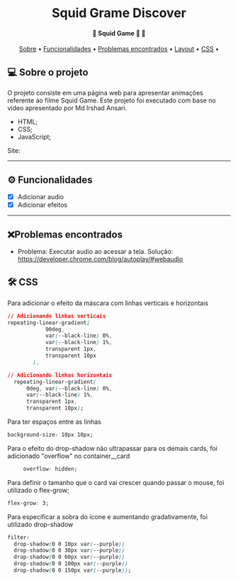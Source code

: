 <h1 align="center">
  Squid Grame Discover
</h1>

<h4 align="center">
	🚧  Squid Game  🚀 🚧
</h4>

<p align="center">
 <a href="#-sobre-o-projeto">Sobre</a> •
 <a href="#-funcionalidades">Funcionalidades</a> •
 <a href="#-problemas-encontrados">Problemas encontrados</a> •
 <a href="#-layout">Layout</a> •
 <a href="#-tecnologias">CSS</a> •
</p>


## 💻 Sobre o projeto

O projeto consiste em uma página web para apresentar animações referente ao filme Squid Game. 
Este projeto foi executado com base no video apresentado por Md Irshad Ansari.
- HTML;
- CSS;
- JavaScript;

Site: 

---

## ⚙️ Funcionalidades

- [X] Adicionar audio
- [X] Adicionar efeitos
---


## ❌Problemas encontrados
- Problema: Executar audio ao acessar a tela. Solução: https://developer.chrome.com/blog/autoplay/#webaudio


## 🛠 CSS

Para adicionar o efeito da máscara com linhas verticais e horizontais
```css
// Adicionando linhas verticais
repeating-linear-gradient(
            90deg,
            var(--black-line) 0%,
            var(--black-line) 1%,
            transparent 1px,
            transparent 10px
        ),

// Adicionando linhas horizontais
  repeating-linear-gradient(
      0deg, var(--black-line) 0%, 
      var(--black-line) 1%, 
      transparent 1px, 
      transparent 10px);
```
  

  Para ter espaços entre as linhas 
  ```css 
  background-size: 10px 10px;
  ```

  Para o efeito do drop-shadow não ultrapassar para os demais cards, 
  foi adicionado "overflow" no container__card
```css 
     overflow: hidden;
  ```

Para definir o tamanho que o card vai crescer quando passar o mouse, 
foi utilizado o flex-grow;
```css
flex-grow: 3;
```

Para especificar a sobra do ícone e aumentando gradativamente, foi utilizado drop-shadow
```css
filter: 
  drop-shadow(0 0 10px var(--purple)) 
  drop-shadow(0 0 30px var(--purple)) 
  drop-shadow(0 0 60px var(--purple))
  drop-shadow(0 0 100px var(--purple)) 
  drop-shadow(0 0 150px var(--purple));
``` 
